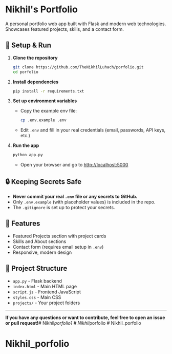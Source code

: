 # Nikhil's Portfolio

A personal portfolio web app built with Flask and modern web technologies. Showcases featured projects, skills, and a contact form.

## 🚀 Setup & Run

1. **Clone the repository**
   ```sh
   git clone https://github.com/TheNikhilLuhach/porfolio.git
   cd porfolio
   ```

2. **Install dependencies**
   ```sh
   pip install -r requirements.txt
   ```

3. **Set up environment variables**
   - Copy the example env file:
     ```sh
     cp .env.example .env
     ```
   - Edit `.env` and fill in your real credentials (email, passwords, API keys, etc.)

4. **Run the app**
   ```sh
   python app.py
   ```
   - Open your browser and go to [http://localhost:5000](http://localhost:5000)

## 🔒 Keeping Secrets Safe
- **Never commit your real `.env` file or any secrets to GitHub.**
- Only `.env.example` (with placeholder values) is included in the repo.
- The `.gitignore` is set up to protect your secrets.

## 📝 Features
- Featured Projects section with project cards
- Skills and About sections
- Contact form (requires email setup in `.env`)
- Responsive, modern design

## 📂 Project Structure
- `app.py` - Flask backend
- `index.html` - Main HTML page
- `script.js` - Frontend JavaScript
- `styles.css` - Main CSS
- `projects/` - Your project folders

---

**If you have any questions or want to contribute, feel free to open an issue or pull request!**#   N i k h i l _ p o r f o l i o 1  
 #   N i k h i l _ p o r f o l i o  
 # Nikhil_porfolio
# Nikhil_porfolio

